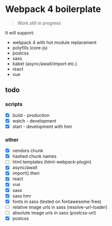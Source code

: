 # Webpack 4 boilerplate

> Work still in progress

It will support:

- webpack 4 with hot module replacement
- polyfills (core-js)
- postcss
- sass
- babel (async/await/import etc.)
- react
- vue

## todo

### scripts

- [x] build - production
- [x] watch - development
- [x] start - development with hmr

### other

- [x] vendors chunk
- [x] hashed chunk names
- [ ] html templates (html-webpack-plugin)
- [x] async/await
- [x] import().then
- [x] react
- [x] vue
- [x] sass
- [x] sass hmr
- [x] fonts in sass (tested on fontawesome-free)
- [ ] relative image urls in sass (resolve-url-loader)
- [ ] absolute image urls in sass (postcss-url)
- [x] postcss
